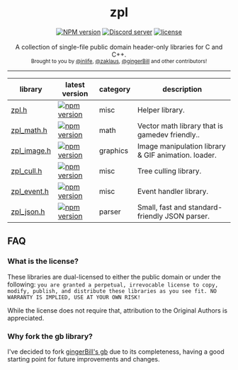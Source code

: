 <div align="center">
<h1>zpl</h1>
</div>

<div align="center">
    <a href="https://github.com/zpl-c/zpl"><img src="https://img.shields.io/npm/v/zpl.c.svg?maxAge=3600" alt="NPM version" /></a>
    <a href="https://discord.gg/2fZVEym"><img src="https://discordapp.com/api/guilds/219565308007022592/embed.png" alt="Discord server" /></a>
    <a href="LICENSE"><img src="https://img.shields.io/github/license/zpl-c/zpl.svg" alt="license" /></a>
</div>

<br />
<div align="center">
  A collection of single-file public domain header-only libraries for C and C++.
</div>

<div align="center">
  <sub>
    Brought to you by <a href="https://github.com/inlife">@inlife</a>,
    <a href="https://github.com/zaklaus">@zaklaus</a>,
    <a href="https://github.com/gingerBill">@gingerBill</a>
    and other contributors!
  </sub>
</div>
<hr/>

library                                                  | latest version                                                                                   | category   | description
------------------------------------------------         | --------------------------------------------------------------------------------------           | ---------- | -------------
[zpl.h](https://www.npmjs.com/package/zpl.c)             | [![npm version](https://badge.fury.io/js/zpl.c.svg)](https://badge.fury.io/js/zpl.c)             | misc       | Helper library.
[zpl_math.h](https://www.npmjs.com/package/zpl_math.c)   | [![npm version](https://badge.fury.io/js/zpl_math.c.svg)](https://badge.fury.io/js/zpl_math.c)   | math       | Vector math library that is gamedev friendly..
[zpl_image.h](https://www.npmjs.com/package/zpl_image.c) | [![npm version](https://badge.fury.io/js/zpl_image.c.svg)](https://badge.fury.io/js/zpl_image.c) | graphics   | Image manipulation library &amp; GIF animation. loader.
[zpl_cull.h](https://www.npmjs.com/package/zpl_cull.c)   | [![npm version](https://badge.fury.io/js/zpl_cull.c.svg)](https://badge.fury.io/js/zpl_cull.c)   | misc       | Tree culling library.
[zpl_event.h](https://www.npmjs.com/package/zpl_event.c) | [![npm version](https://badge.fury.io/js/zpl_event.c.svg)](https://badge.fury.io/js/zpl_event.c) | misc       | Event handler library.
[zpl_json.h](https://www.npmjs.com/package/zpl_json.c)   | [![npm version](https://badge.fury.io/js/zpl_json.c.svg)](https://badge.fury.io/js/zpl_json.c)   | parser     | Small, fast and standard-friendly JSON parser.

## FAQ

### What is the license?

These libraries are dual-licensed to either the public domain or under the following: `you are granted a perpetual, irrevocable license to copy, modify,
    publish, and distribute these libraries as you see fit. NO WARRANTY IS IMPLIED, USE AT YOUR OWN RISK!`

While the license does not require that, attribution to the Original Authors is appreciated.

### Why fork the **gb** library?

I've decided to fork [gingerBill's gb](https://github.com/gingerBill/gb) due to its completeness, having a good starting point for future improvements and changes.

